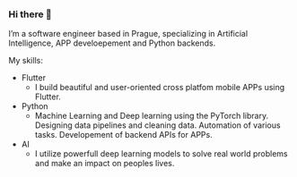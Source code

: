 ### Hi there 👋

I’m a software engineer based in Prague, specializing in Artificial Intelligence, APP develoepement and Python backends. 

My skills:

  * Flutter
    * I build beautiful and user-oriented cross platfom mobile APPs using Flutter. 
  * Python
    * Machine Learning and Deep learning using the PyTorch library. Designing data pipelines and cleaning data. Automation of various tasks. Developement of backend APIs for APPs.   
  * AI
    * I utilize powerfull deep learning models to solve real world problems and make an impact on peoples lives. 
  
<!--
**Tomaslapes/Tomaslapes** is a ✨ _special_ ✨ repository because its `README.md` (this file) appears on your GitHub profile.

Here are some ideas to get you started:

- 🔭 I’m currently working on ...
- 🌱 I’m currently learning ...
- 👯 I’m looking to collaborate on ...
- 🤔 I’m looking for help with ...
- 💬 Ask me about ...
- 📫 How to reach me: ...
- 😄 Pronouns: ...
- ⚡ Fun fact: ...
-->
